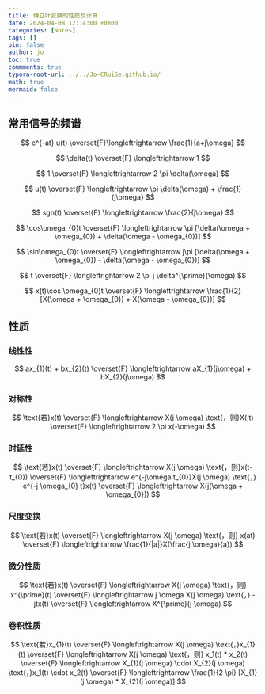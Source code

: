 ```yaml
---
title: 傅立叶变换的性质及计算
date: 2024-04-08 12:14:00 +0800
categories: [Notes]
tags: []
pin: false
author: jo
toc: true
commments: true
typora-root-url: ../../Jo-CRuiSe.github.io/
math: true
mermaid: false
---
```


## 常用信号的频谱

$$
 e^{-at} u(t) \overset{F}\longleftrightarrow \frac{1}{a+j\omega}
$$

$$
\delta(t) \overset{F} \longleftrightarrow 1
$$

$$
1 \overset{F} \longleftrightarrow 2 \pi \delta(\omega)
$$

$$
u(t) \overset{F} \longleftrightarrow \pi \delta(\omega) + \frac{1}{j\omega}
$$

$$
sgn(t) \overset{F} \longleftrightarrow \frac{2}{j\omega}
$$

$$
\cos\omega_{0}t \overset{F} \longleftrightarrow \pi [\delta(\omega + \omega_{0}) + \delta(\omega - \omega_{0})]
$$

$$
\sin\omega_{0}t \overset{F} \longleftrightarrow j\pi [\delta(\omega + \omega_{0}) - \delta(\omega - \omega_{0})]
$$

$$
t \overset{F} \longleftrightarrow 2 \pi j \delta^{\prime}(\omega)
$$

$$
x(t)\cos \omega_{0}t \overset{F} \longleftrightarrow \frac{1}{2}[X(\omega + \omega_{0}) + X(\omega - \omega_{0})]
$$

## 性质

### 线性性

$$
ax_{1}(t) + bx_{2}(t) \overset{F} \longleftrightarrow aX_{1}(j\omega) + bX_{2}(j\omega)
$$

### 对称性

$$
\text{若}x(t) \overset{F} \longleftrightarrow X(j \omega) \text{，则}X(jt) \overset{F} \longleftrightarrow 2 \pi x(-\omega)
$$

### 时延性

$$
\text{若}x(t) \overset{F} \longleftrightarrow X(j \omega) \text{，则}x(t-t_{0}) \overset{F} \longleftrightarrow e^{-j\omega t_{0}}X(j \omega) \text{，} e^{-j \omega_{0} t}x(t) \overset{F} \longleftrightarrow X(j(\omega + \omega_{0}))
$$

### 尺度变换

$$
\text{若}x(t) \overset{F} \longleftrightarrow X(j \omega) \text{，则} x(at) \overset{F} \longleftrightarrow \frac{1}{|a|}X(\frac{j \omega}{a})
$$

### 微分性质

$$
\text{若}x(t) \overset{F} \longleftrightarrow X(j \omega) \text{，则} x^{\prime}(t) \overset{F} \longleftrightarrow j \omega X(j \omega) \text{，} -jtx(t) \overset{F} \longleftrightarrow X^{\prime}(j \omega)
$$

### 卷积性质

$$
\text{若}x_{1}(t) \overset{F} \longleftrightarrow X(j \omega) \text{，}x_{1}(t) \overset{F} \longleftrightarrow X(j \omega) \text{，则} x_1(t) * x_2(t) \overset{F} \longleftrightarrow X_{1}(j \omega) \cdot X_{2}(j \omega) \text{，}x_1(t) \cdot x_2(t) \overset{F} \longleftrightarrow \frac{1}{2 \pi} [X_{1}(j \omega) * X_{2}(j \omega)]
$$


